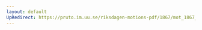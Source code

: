 ```yaml
---
layout: default
UpRedirect: https://pruto.im.uu.se/riksdagen-motions-pdf/1867/mot_1867__ak__fört/mot_1867__ak__fört-007.pdf
---
```

